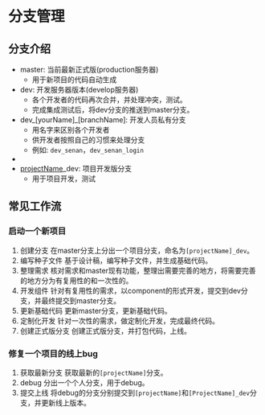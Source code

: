 # 分支管理
## 分支介绍
- master: 当前最新正式版(production服务器)
  - 用于新项目的代码自动生成
- dev: 开发服务器版本(develop服务器)
  - 各个开发者的代码再次合并，并处理冲突，测试。
  - 完成集成测试后，将dev分支的推送到master分支。
- dev_[yourName]_[branchName]: 开发人员私有分支
  - 用名字来区别各个开发者
  - 供开发者按照自己的习惯来处理分支
  - 例如: `dev_senan`，`dev_senan_login`
- [projectName]: 项目线上版分支
- [projectName]_dev: 项目开发版分支
  - 用于项目开发，测试

## 常见工作流
### 启动一个新项目
1. 创建分支
  在master分支上分出一个项目分支，命名为`[projectName]_dev`。
1. 编写种子文件
  基于设计稿，编写种子文件，并生成基础代码。
1. 整理需求
  核对需求和master现有功能，整理出需要完善的地方，将需要完善的地方分为有复用性的和一次性的。
1. 开发组件
  针对有复用性的需求，以component的形式开发，提交到dev分支，并最终提交到master分支。
1. 更新基础代码
  更新master分支，更新基础代码。
1. 定制化开发
  针对一次性的需求，做定制化开发，完成最终代码。
1. 创建正式版分支
  创建正式版分支，并打包代码，上线。

### 修复一个项目的线上bug
1. 获取最新分支
  获取最新的`[projectName]`分支。
1. debug
  分出一个个人分支，用于debug。
1. 提交上线
  将debug的分支分别提交到`[projectName]`和`[ProjectName]_dev`分支，并更新线上版本。
